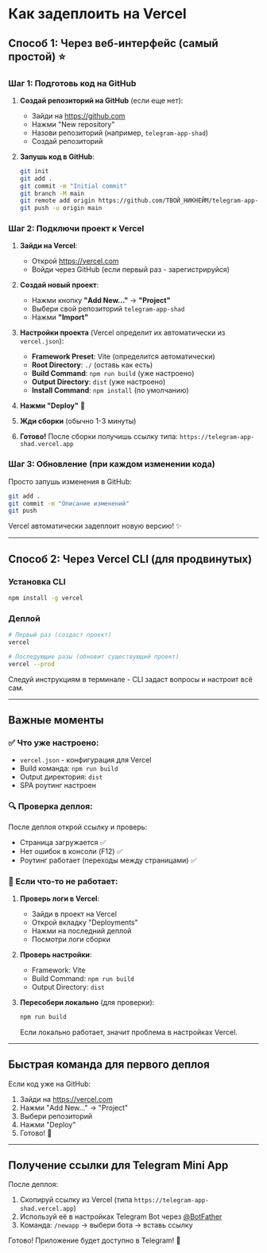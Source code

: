 # Как задеплоить на Vercel

## Способ 1: Через веб-интерфейс (самый простой) ⭐

### Шаг 1: Подготовь код на GitHub

1. **Создай репозиторий на GitHub** (если еще нет):
   - Зайди на https://github.com
   - Нажми "New repository"
   - Назови репозиторий (например, `telegram-app-shad`)
   - Создай репозиторий

2. **Запушь код в GitHub**:
   ```bash
   git init
   git add .
   git commit -m "Initial commit"
   git branch -M main
   git remote add origin https://github.com/ТВОЙ_НИКНЕЙМ/telegram-app-shad.git
   git push -u origin main
   ```

### Шаг 2: Подключи проект к Vercel

1. **Зайди на Vercel**:
   - Открой https://vercel.com
   - Войди через GitHub (если первый раз - зарегистрируйся)

2. **Создай новый проект**:
   - Нажми кнопку **"Add New..."** → **"Project"**
   - Выбери свой репозиторий `telegram-app-shad`
   - Нажми **"Import"**

3. **Настройки проекта** (Vercel определит их автоматически из `vercel.json`):
   - **Framework Preset**: Vite (определится автоматически)
   - **Root Directory**: `./` (оставь как есть)
   - **Build Command**: `npm run build` (уже настроено)
   - **Output Directory**: `dist` (уже настроено)
   - **Install Command**: `npm install` (по умолчанию)

4. **Нажми "Deploy"** 🚀

5. **Жди сборки** (обычно 1-3 минуты)

6. **Готово!** После сборки получишь ссылку типа: `https://telegram-app-shad.vercel.app`

### Шаг 3: Обновление (при каждом изменении кода)

Просто запушь изменения в GitHub:
```bash
git add .
git commit -m "Описание изменений"
git push
```

Vercel автоматически задеплоит новую версию! ✨

---

## Способ 2: Через Vercel CLI (для продвинутых)

### Установка CLI

```bash
npm install -g vercel
```

### Деплой

```bash
# Первый раз (создаст проект)
vercel

# Последующие разы (обновит существующий проект)
vercel --prod
```

Следуй инструкциям в терминале - CLI задаст вопросы и настроит всё сам.

---

## Важные моменты

### ✅ Что уже настроено:

- `vercel.json` - конфигурация для Vercel
- Build команда: `npm run build`
- Output директория: `dist`
- SPA роутинг настроен

### 🔍 Проверка деплоя:

После деплоя открой ссылку и проверь:
- Страница загружается ✅
- Нет ошибок в консоли (F12) ✅
- Роутинг работает (переходы между страницами) ✅

### 🐛 Если что-то не работает:

1. **Проверь логи в Vercel**:
   - Зайди в проект на Vercel
   - Открой вкладку "Deployments"
   - Нажми на последний деплой
   - Посмотри логи сборки

2. **Проверь настройки**:
   - Framework: Vite
   - Build Command: `npm run build`
   - Output Directory: `dist`

3. **Пересобери локально** (для проверки):
   ```bash
   npm run build
   ```
   Если локально работает, значит проблема в настройках Vercel.

---

## Быстрая команда для первого деплоя

Если код уже на GitHub:

1. Зайди на https://vercel.com
2. Нажми "Add New..." → "Project"
3. Выбери репозиторий
4. Нажми "Deploy"
5. Готово! 🎉

---

## Получение ссылки для Telegram Mini App

После деплоя:
1. Скопируй ссылку из Vercel (типа `https://telegram-app-shad.vercel.app`)
2. Используй её в настройках Telegram Bot через [@BotFather](https://t.me/botfather)
3. Команда: `/newapp` → выбери бота → вставь ссылку

Готово! Приложение будет доступно в Telegram! 🚀

